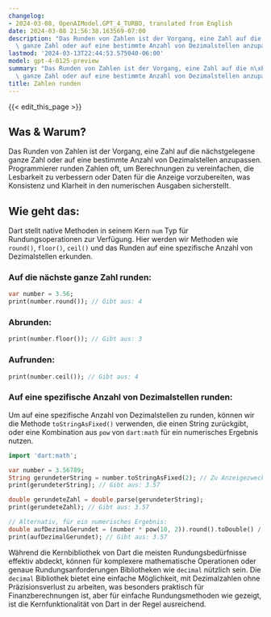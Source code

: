 ```yaml
---
changelog:
- 2024-03-08, OpenAIModel.GPT_4_TURBO, translated from English
date: 2024-03-08 21:56:38.163569-07:00
description: "Das Runden von Zahlen ist der Vorgang, eine Zahl auf die n\xE4chstgelegene\
  \ ganze Zahl oder auf eine bestimmte Anzahl von Dezimalstellen anzupassen.\u2026"
lastmod: '2024-03-13T22:44:53.575040-06:00'
model: gpt-4-0125-preview
summary: "Das Runden von Zahlen ist der Vorgang, eine Zahl auf die n\xE4chstgelegene\
  \ ganze Zahl oder auf eine bestimmte Anzahl von Dezimalstellen anzupassen.\u2026"
title: Zahlen runden
---
```


{{< edit_this_page >}}

## Was & Warum?

Das Runden von Zahlen ist der Vorgang, eine Zahl auf die nächstgelegene ganze Zahl oder auf eine bestimmte Anzahl von Dezimalstellen anzupassen. Programmierer runden Zahlen oft, um Berechnungen zu vereinfachen, die Lesbarkeit zu verbessern oder Daten für die Anzeige vorzubereiten, was Konsistenz und Klarheit in den numerischen Ausgaben sicherstellt.

## Wie geht das:

Dart stellt native Methoden in seinem Kern `num` Typ für Rundungsoperationen zur Verfügung. Hier werden wir Methoden wie `round()`, `floor()`, `ceil()` und das Runden auf eine spezifische Anzahl von Dezimalstellen erkunden.

### Auf die nächste ganze Zahl runden:

```dart
var number = 3.56;
print(number.round()); // Gibt aus: 4
```

### Abrunden:

```dart
print(number.floor()); // Gibt aus: 3
```

### Aufrunden:

```dart
print(number.ceil()); // Gibt aus: 4
```

### Auf eine spezifische Anzahl von Dezimalstellen runden:

Um auf eine spezifische Anzahl von Dezimalstellen zu runden, können wir die Methode `toStringAsFixed()` verwenden, die einen String zurückgibt, oder eine Kombination aus `pow` von `dart:math` für ein numerisches Ergebnis nutzen.

```dart
import 'dart:math';

var number = 3.56789;
String gerundeterString = number.toStringAsFixed(2); // Zu Anzeigezwecken
print(gerundeterString); // Gibt aus: 3.57

double gerundeteZahl = double.parse(gerundeterString);
print(gerundeteZahl); // Gibt aus: 3.57

// Alternativ, für ein numerisches Ergebnis:
double aufDezimalGerundet = (number * pow(10, 2)).round().toDouble() / pow(10, 2);
print(aufDezimalGerundet); // Gibt aus: 3.57
```

Während die Kernbibliothek von Dart die meisten Rundungsbedürfnisse effektiv abdeckt, können für komplexere mathematische Operationen oder genaue Rundungsanforderungen Bibliotheken wie `decimal` nützlich sein. Die `decimal` Bibliothek bietet eine einfache Möglichkeit, mit Dezimalzahlen ohne Präzisionsverlust zu arbeiten, was besonders praktisch für Finanzberechnungen ist, aber für einfache Rundungsmethoden wie gezeigt, ist die Kernfunktionalität von Dart in der Regel ausreichend.
